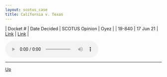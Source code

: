 ```yaml
---
layout: scotus_case
title: California v. Texas
---
```


| Docket # | Date Decided | SCOTUS Opinion | Oyez |
| 19-840 | 17 Jun 21 | [Link](https://www.supremecourt.gov/opinions/20pdf/593us2r49_c0nd.pdf) | [Link](https://www.oyez.org/cases/2020/19-840) |

<audio controls>
   <source src='./resources/19-840.mp3' type='audio/mpeg'>
</audio>

<object data='./resources/19-840.pdf' type='application/pdf'></object>

---

[Up](./README.md)